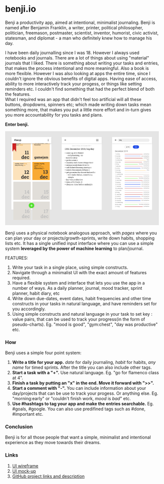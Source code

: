 # benji.io
Benji a productivity app, aimed at intentional, minimalist journaling.
Benji is named after Benjamin Franklin, a writer, printer, political philosopher, politician, freemason, postmaster, scientist, inventor, humorist, civic activist, statesman, and diplomat - a man who definitely knew how to manage his day.

I have been daily journalling since I was 18. However I always used notebooks and journals. There are a lot of things about using "material" journals that I liked. There is something about writing your tasks and entries, that makes the process intentional and more meaningful. Also a book is more flexible. However I was also looking at apps the entire time, since I couldn't ignore the obvious benefits of digital apps. Having ease of access, ability to more interactively track your progess, or things like setting reminders etc. I couldn't find something that had the perfect blend of both the features.    
What I required was an app that didn't feel too artificial will all these buttons, dropdowns, spinners etc; which made writing down tasks mean something more, that makes you put a little more effort and in-turn gives you more accountability for you tasks and plans.

**Enter benji.**

![ui](res/uimockup.png)

Benji uses a physical notebook analogous approach, with *pages* where you can plan your day or projects/growth-sprints, write down habits, shopping lists etc. It has a single unified input interface where you can use a simple system **leveraged by the power of machine learning** to plan/journal.

FEATURES:
1) Write your task in a single place, using simple constructs.
2) Navigate through a minimalist UI with the exact amount of features required.
3) Have a flexible system and interface that lets you use the app in a number of ways. As a daily planner, journal, mood tracker, sprint planner, habit diary, etc
4) Write down due-dates, event dates, habit frequencies and other time constructs in your tasks in natural language, and have reminders set for you accordingly.
5) Using simple constructs and natural language in your task to set key : value pairs, that can be used to track your progress(in the form of pseudo-charts). Eg. "mood is good", "gym:chest", "day was productive" etc.

### How
Benji uses a simple four point system:
1) **Write a title for your app.** *date* for daily journaling, *habit* for habits, *any name* for timed sprints. After the title you can also include other tags.
2) **Start a task with a "+".** Use natural language. Eg. "go for flamenco class at 4".
3) **Finish a task by putting an "x" in the end. Move it forward with ">>".**
4) **Start a comment with "-".** You can include information about your day/projects that can be use to track your progess. Or anything else. Eg. "morning:early" or "couldn't finish work, *mood* is *bad*" etc.
5) **Use #hashtags to tag your app and make the entries searchable.** Eg. #goals, #google. You can also use predifined tags such as #done, #important etc.

### Conclusion
Benji is for all those people that want a simple, minimalist and intentional experience as they move towards their dreams. 

### Links
1) [UI wireframe](https://github.com/shubhamtewari/benji/blob/master/res/uiwireframes.pdf)
2) [UI mock-up](https://github.com/shubhamtewari/benji/blob/master/res/ui.png)
3) [GitHub project links and description](https://github.com/shubhamtewari/benji/blob/master/res/projectdescription.md)
